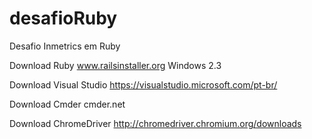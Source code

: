 # desafioRuby
Desafio Inmetrics em Ruby

Download Ruby 
www.railsinstaller.org
Windows 2.3

Download Visual Studio
https://visualstudio.microsoft.com/pt-br/

Download Cmder
cmder.net

Download ChromeDriver
http://chromedriver.chromium.org/downloads






